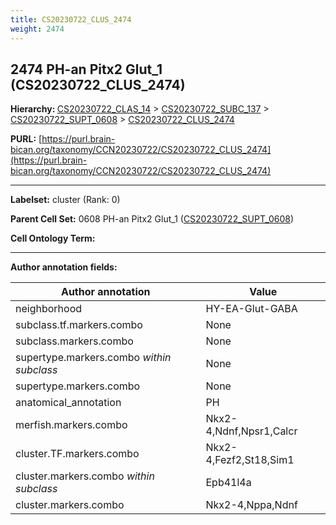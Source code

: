 ```yaml
---
title: CS20230722_CLUS_2474
weight: 2474
---
```

## 2474 PH-an Pitx2 Glut_1 (CS20230722_CLUS_2474)
<b>Hierarchy: </b>
[CS20230722_CLAS_14](../CS20230722_CLAS_14) >
[CS20230722_SUBC_137](../CS20230722_SUBC_137) >
[CS20230722_SUPT_0608](../CS20230722_SUPT_0608) >
[CS20230722_CLUS_2474](../CS20230722_CLUS_2474)

**PURL:** [https://purl.brain-bican.org/taxonomy/CCN20230722/CS20230722_CLUS_2474](https://purl.brain-bican.org/taxonomy/CCN20230722/CS20230722_CLUS_2474)

---


**Labelset:** cluster (Rank: 0)

**Parent Cell Set:** 0608 PH-an Pitx2 Glut_1 ([CS20230722_SUPT_0608](../CS20230722_SUPT_0608))



**Cell Ontology Term:** 

[MARKER GENES.]: #


---

[TRANSFERRED ANNOTATIONS.]: #


[AUTHOR ANNOTATION FIELDS.]: #


**Author annotation fields:**

| Author annotation | Value |
|-------------------|-------|
|neighborhood|HY-EA-Glut-GABA|
|subclass.tf.markers.combo|None|
|subclass.markers.combo|None|
|supertype.markers.combo _within subclass_|None|
|supertype.markers.combo|None|
|anatomical_annotation|PH|
|merfish.markers.combo|Nkx2-4,Ndnf,Npsr1,Calcr|
|cluster.TF.markers.combo|Nkx2-4,Fezf2,St18,Sim1|
|cluster.markers.combo _within subclass_|Epb41l4a|
|cluster.markers.combo|Nkx2-4,Nppa,Ndnf|
